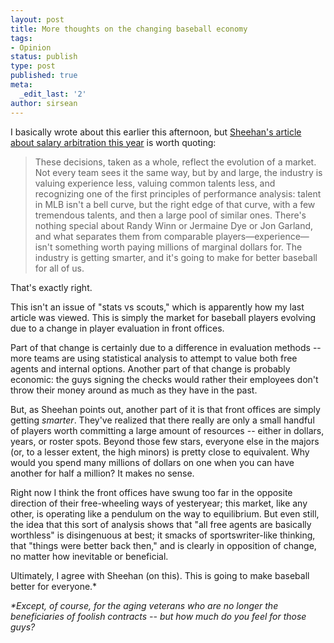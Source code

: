 ```yaml
---
layout: post
title: More thoughts on the changing baseball economy
tags:
- Opinion
status: publish
type: post
published: true
meta:
  _edit_last: '2'
author: sirsean
---
```

I basically wrote about this earlier this afternoon, but [Sheehan's article about salary arbitration this year](http://www.baseballprospectus.com/article.php?articleid=9815) is worth quoting:

> These decisions, taken as a whole, reflect the evolution of a market. Not every team sees it the same way, but by and large, the industry is valuing experience less, valuing common talents less, and recognizing one of the first principles of performance analysis: talent in MLB isn't a bell curve, but the right edge of that curve, with a few tremendous talents, and then a large pool of similar ones. There's nothing special about Randy Winn or Jermaine Dye or Jon Garland, and what separates them from comparable players—experience—isn't something worth paying millions of marginal dollars for. The industry is getting smarter, and it's going to make for better baseball for all of us.

That's exactly right.

This isn't an issue of "stats vs scouts," which is apparently how my last article was viewed. This is simply the market for baseball players evolving due to a change in player evaluation in front offices.

Part of that change is certainly due to a difference in evaluation methods -- more teams are using statistical analysis to attempt to value both free agents and internal options. Another part of that change is probably economic: the guys signing the checks would rather their employees don't throw their money around as much as they have in the past.

But, as Sheehan points out, another part of it is that front offices are simply getting _smarter_. They've realized that there really are only a small handful of players worth committing a large amount of resources -- either in dollars, years, or roster spots. Beyond those few stars, everyone else in the majors (or, to a lesser extent, the high minors) is pretty close to equivalent. Why would you spend many millions of dollars on one when you can have another for half a million? It makes no sense.

Right now I think the front offices have swung too far in the opposite direction of their free-wheeling ways of yesteryear; this market, like any other, is operating like a pendulum on the way to equilibrium. But even still, the idea that this sort of analysis shows that "all free agents are basically worthless" is disingenuous at best; it smacks of sportswriter-like thinking, that "things were better back then," and is clearly in opposition of change, no matter how inevitable or beneficial.

Ultimately, I agree with Sheehan (on this). This is going to make baseball better for everyone.*

_*Except, of course, for the aging veterans who are no longer the beneficiaries of foolish contracts -- but how much do you feel for those guys?_
